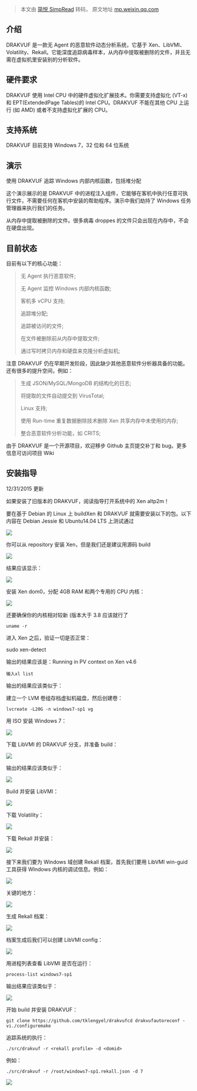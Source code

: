 > 本文由 [简悦 SimpRead](http://ksria.com/simpread/) 转码， 原文地址 [mp.weixin.qq.com](https://mp.weixin.qq.com/s/ETUXXpcvtYLW6gRAZ18hpg)

**介绍**
------

DRAKVUF 是一款无 Agent 的恶意软件动态分析系统，它基于 Xen、LibVMI、Volatility、Rekall。它能深度追踪病毒样本，从内存中提取被删除的文件，并且无需在虚拟机里安装别的分析软件。

**硬件要求**
--------

DRAKVUF 使用 Intel CPU 中的硬件虚拟化扩展技术。你需要支持虚拟化 (VT-x) 和 EPT(ExtendedPage Tables)的 Intel CPU。DRAKVUF 不能在其他 CPU 上运行 (如 AMD) 或者不支持虚拟化扩展的 CPU。

**支持系统**
--------

DRAKVUF 目前支持 Windows 7，32 位和 64 位系统

**演示**
------

使用 DRAKVUF 追踪 Windows 内部内核函数，包括堆分配

这个演示展示的是 DRAKVUF 中的进程注入组件，它能够在客机中执行任意可执行文件，不需要任何在客机中安装的帮助程序。演示中我们劫持了 Windows 任务管理器来执行我们的任务。

从内存中提取被删除的文件。很多病毒 droppes 的文件只会出现在内存中，不会在硬盘出现。

目前状态
----

目前有以下的核心功能：

> 无 Agent 执行恶意软件;
> 
> 无 Agent 监控 Windows 内部内核函数;
> 
> 客机多 vCPU 支持;
> 
> 追踪堆分配;
> 
> 追踪被访问的文件;
> 
> 在文件被删除前从内存中提取文件;
> 
> 通过写时拷贝内存和硬盘来克隆分析虚拟机;

注意 DRAKVUF 仍在早期开发阶段，因此缺少其他恶意软件分析器具备的功能。还有很多的提升空间，例如：

> 生成 JSON/MySQL/MongoDB 的结构化的日志;
> 
> 将提取的文件自动提交到 VirusTotal;
> 
> Linux 支持;
> 
> 使用 Run-time 重复数据删除技术删除 Xen 共享内存中未使用的内存;
> 
> 整合恶意软件分析功能，如 CRITS;

由于 DRAKVUF 是一个开源项目，欢迎移步 Github 主页提交补丁和 bug。更多信息可访问项目 Wiki

**安装指导**
--------

12/31/2015 更新

如果安装了旧版本的 DRAKVUF，阅读指导打开系统中的 Xen altp2m！

要在基于 Debian 的 Linux 上 buildXen 和 DRAKVUF 就需要安装以下的包。以下内容在 Debian Jessie 和 Ubuntu14.04 LTS 上测试通过

![](http://mmbiz.qpic.cn/mmbiz/beW9MrR87dnA6S8eCtYo24mE09Yx9U1xrDmtBqYQVdoTibSpdtkVv0icTibkYfRuc7OWoibaNPAyh7LCljeNwWMHJQ/0?wx_fmt=png)  

你可以从 repository 安装 Xen，但是我们还是建议用源码 build

![](http://mmbiz.qpic.cn/mmbiz/beW9MrR87dnA6S8eCtYo24mE09Yx9U1xhxogRxnjFahia8HEtNV2BDaplYdppHqGBZlibLBQI0ibmHleyzq5y2P4Q/0?wx_fmt=png)  

结果应该显示：

![](http://mmbiz.qpic.cn/mmbiz/beW9MrR87dnA6S8eCtYo24mE09Yx9U1xhuI31HYF4KEMQHdC26fvicHAuXOQDMPViadBz0WPRYw5drXku0D29gJA/0?wx_fmt=png)  

安装 Xen dom0，分配 4GB RAM 和两个专用的 CPU 内核：

![](http://mmbiz.qpic.cn/mmbiz/beW9MrR87dnA6S8eCtYo24mE09Yx9U1xDU4RSwGDX0HibURC5F4zmDrRUHmfmWazsPSm3x2LWqRpIkdKTfRDcng/0?wx_fmt=png)  

还要确保你的内核相对较新 (版本大于 3.8 应该就行了

```
uname -r
```

进入 Xen 之后，验证一切是否正常：

sudo xen-detect

输出的结果应该是：Running in PV context on Xen v4.6

```
输入xl list
```

输出的结果应该类似于：

建立一个 LVM 卷组存档虚拟机磁盘，然后创建卷：

```
lvcreate -L20G -n windows7-sp1 vg
```

用 ISO 安装 Windows 7：

![](http://mmbiz.qpic.cn/mmbiz/beW9MrR87dnA6S8eCtYo24mE09Yx9U1xvzZZLmuhoENgNPkticNWcjojsGaib2beBcRice3I2RcvgWwefYqfgmRmA/0?wx_fmt=png)  

下载 LibVMI 的 DRAKVUF 分支，并准备 build：

![](http://mmbiz.qpic.cn/mmbiz/beW9MrR87dnA6S8eCtYo24mE09Yx9U1xeLhHibn6jJLhUZjfvW7nwITtpNdE7Xic5EiauhdB0lvtHJQFTxZicicBnpA/0?wx_fmt=png)

输出的结果应该类似于：

![](http://mmbiz.qpic.cn/mmbiz/beW9MrR87dnA6S8eCtYo24mE09Yx9U1xr8iciaO8QUs6yr8PkEZZgZ7SHq5StYXTkLvibtpjL3zUF2w2Vl5lXOwmQ/0?wx_fmt=png)  

Build 并安装 LibVMI：

![](http://mmbiz.qpic.cn/mmbiz/beW9MrR87dnA6S8eCtYo24mE09Yx9U1xzDgxlicXn8rBygNUg1rleLWlRuJ46oLibbnRQpjdmgibAQS4gHgK92PRg/0?wx_fmt=png)  

下载 Volatility：

![](http://mmbiz.qpic.cn/mmbiz/beW9MrR87dnA6S8eCtYo24mE09Yx9U1xYLPHZULkIew6fxM3JTibSk1fyFjkDzpp1VNlvCLvAjsD6zmNcIXc8EQ/0?wx_fmt=png)  

下载 Rekall 并安装：

![](http://mmbiz.qpic.cn/mmbiz/beW9MrR87dnA6S8eCtYo24mE09Yx9U1xpZTkG00iagQ5Q4icibT9V4m1Nx99HCvXT0BjZrPdMCNdRMibfbNNHibiaRkw/0?wx_fmt=png)  

接下来我们要为 Windows 域创建 Rekall 档案，首先我们要用 LibVMI win-guid 工具获得 WIndows 内核的调试信息。例如：

![](http://mmbiz.qpic.cn/mmbiz/beW9MrR87dnA6S8eCtYo24mE09Yx9U1xIbE3y7k5jILqPxPz87ia0AQEMqfrWSiaI0ibaBM0P31TJJu4GlOFvcXHA/0?wx_fmt=png)  

关键的地方：

![](http://mmbiz.qpic.cn/mmbiz/beW9MrR87dnA6S8eCtYo24mE09Yx9U1xpfHvaGmJRealf95v04Wiau981icoVKyn8f0GSCQTEK6bjujPz93nn8Kg/0?wx_fmt=png)  

生成 Rekall 档案：

![](http://mmbiz.qpic.cn/mmbiz/beW9MrR87dnA6S8eCtYo24mE09Yx9U1xSnVmHK03Hbm0aSicZMkm54n0t3esNSlDDcnRrwkNImOlicP5ibE6N8nrg/0?wx_fmt=png)  

档案生成后我们可以创建 LibVMI config：

![](http://mmbiz.qpic.cn/mmbiz/beW9MrR87dnA6S8eCtYo24mE09Yx9U1xWl70pSZrV34cROtf7Eia0yPDicltJVt46BvV92to4IGiahgdjSxzyMhNw/0?wx_fmt=png)  

用进程列表查看 LibVMI 是否在运行：

```
process-list windows7-sp1
```

输出结果应该类似于：

![](http://mmbiz.qpic.cn/mmbiz/beW9MrR87dnA6S8eCtYo24mE09Yx9U1xHCXC1cKqicI6mqp823PaR76xib6Wh6ecWJmwicYBzITFyJWgMmLJkAYwA/0?wx_fmt=png)  

开始 build 并安装 DRAKVUF：

```
git clone https://github.com/tklengyel/drakvufcd drakvufautoreconf -vi./configuremake
```

追踪系统的执行：

```
./src/drakvuf -r <rekall profile> -d <domid>
```

例如：  

```
./src/drakvuf -r /root/windows7-sp1.rekall.json -d 7
```

![](http://mmbiz.qpic.cn/mmbiz/beW9MrR87dkcnlOAg7Prg7JAn46BWEqHVlGjRAgIZWumVgAF5ImfzkibFAnvWjxWic8n8cPQknqVQV08fb0dIFJg/0?wx_fmt=png)